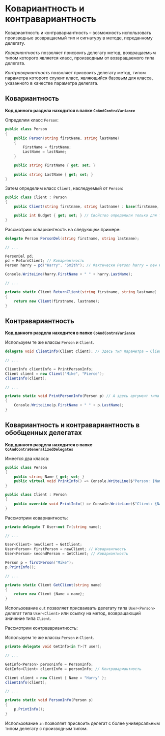 # Ковариантность и контравариантность

Ковариантность и контравариантность – возможность использовать производные 
возвращаемый тип и сигнатуру в методе, переданному делегату.

*Ковариантность* позволяет присвоить делегату метод, возвращаемым типом 
которого является класс, производным от возвращаемого типа делегата.

*Контравариантность* позволяет присвоить делегату метод, типом параметра 
которого служит класс, являющийся базовым для класса, указанного в качестве 
параметра делегата.

## Ковариантность

**Код данного раздела находится в папке `CoAndContraVariance`**

Определим класс `Person`:

```csharp
public class Person
{
    public Person(string firstName, string lastName)
    {
        FirstName = firstName;
        LastName = lastName;
    }

    public string FirstName { get; set; }
    
    public string LastName { get; set; }
}
```

Затем определим класс `Client`, наследуемый от `Person`:

```csharp
public class Client : Person
{
    public Client(string firstname, string lastname) : base(firstname, lastname) { }

    public int Budget { get; set; } // Свойство определили только для того, чтобы показать, что классы Person и Client чем-то отличаются
}
```

Рассмотрим ковариантность на следующем примере:

```csharp
delegate Person PersonDel(string firstname, string lastname);

// ...

PersonDel pd;
pd = ReturnClient; // Ковариантность
Person harry = pd("Harry", "Smith"); // Фактически Person harry = new Client("Harry", "Smith");

Console.WriteLine(harry.FirstName + " " + harry.LastName);

// ...

private static Client ReturnClient(string firstname, string lastname)
{
    return new Client(firstname, lastname);
}
```

## Контравариантность

**Код данного раздела находится в папке `CoAndContraVariance`**

Используем те же классы `Person` и `Client`.

```csharp
delegate void ClientInfo(Client client); // Здесь тип параметра – Client

// ...

ClientInfo clientInfo = PrintPersonInfo;
Client client = new Client("Mike", "Pierce");
clientInfo(client);

// ...

private static void PrintPersonInfo(Person p) // А здесь аргумент типа Person (базового типа по отношению к Client)
{
    Console.WriteLine(p.FirstName + " " + p.LastName);
}
```

## Ковариантность и контравариантность в обобщенных делегатах

**Код данного раздела находится в папке `CoAndContraGeneralizedDelegates`**

Имеется два класса:

```csharp
public class Person
{
    public string Name { get; set; }
    public virtual void PrintInfo() => Console.WriteLine($"Person: {Name}");
}
```

```csharp
public class Client : Person
{
    public override void PrintInfo() => Console.WriteLine($"Client: {Name}");
}
```

Рассмотрим ковариантность:

```csharp
private delegate T User<out T>(string name);

// ...

User<Client> newClient = GetClient;
User<Person> firstPerson = newClient; // Ковариантность
User<Person> secondPerson = GetClient; // Ковариантность

Person p = firstPerson("Mike");
p.PrintInfo();

// ...

private static Client GetClient(string name)
{
    return new Client {Name = name};
}
```

Использование `out` позволяет присваивать делегату типа `User<Person>` делегат 
типа `User<Client>` или ссылку на метод, возвращающий значение типа `Client`.

Рассмотрим контравариантность:

Используем те же классы `Person` и `Client`.

```csharp
private delegate void GetInfo<in T>(T user);

// ...

GetInfo<Person> personInfo = PersonInfo;
GetInfo<Client> clientInfo = personInfo; // Контравариантность

Client client = new Client { Name = "Harry" };
clientInfo(client);

// ...

private static void PersonInfo(Person p)
{
    p.PrintInfo();
}
```

Использование `in` позволяет присвоить делегат с более универсальным типом 
делегату с производным типом.